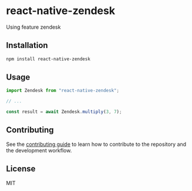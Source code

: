 # react-native-zendesk

Using feature zendesk

## Installation

```sh
npm install react-native-zendesk
```

## Usage

```js
import Zendesk from "react-native-zendesk";

// ...

const result = await Zendesk.multiply(3, 7);
```

## Contributing

See the [contributing guide](CONTRIBUTING.md) to learn how to contribute to the repository and the development workflow.

## License

MIT
